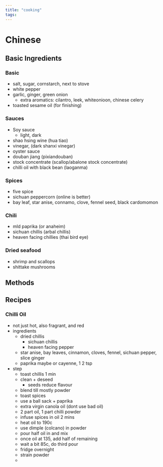 ```yaml
---
title: "cooking"
tags: 
---
```



# Chinese
## Basic Ingredients
### Basic
- salt, sugar, cornstarch, next to stove
- white pepper
- garlic, ginger, green onion
	- extra aromatics: cilantro, leek, whiteonioon, chinese celery
- toasted sesame oil (for finishing)

### Sauces
- Soy sauce
	- light, dark
- shao hsing wine (hua tiao)
- vinegar, (dark shanxi vinegar)
- oyster sauce
- douban jiang (pixiandouban)
- stock concentrate (scallop/abalone stock concentrate)
- chilli oil with black bean (laoganma)

### Spices
- five spice
- sichuan peppercorn (online is better)
- bay leaf, star anise, connamo, clove, fennel seed, black cardomomon

### Chili
- mld paprika (or anaheim)
- sichuan chillis (arbal chillis)
- heaven facing chillies (thai bird eye)

### Dried seafood
- shrimp and scallops
- shittake mushrooms

## Methods

## Recipes
### Chilli Oil
- not just hot, also fragrant, and red
- ingredients
	- dried chillis
		- sichuan chillis
		- heaven facing pepper
	- star anise, bay leaves, cinnamon, cloves, fennel, sichuan pepper, slice ginger
	- paprika maybe or cayenne, 1 2 tsp
- step
	- toast chillis 1 min
	- clean + deseed
		- seeds reduce flavour
	- blend till mostly powder
	- toast spices
	- use a ball sack + paprika 
	- extra virgin canola oil (dont use bad oil)
	- 2 part oil, 1 part chilli powder
	-  infuse spices in oil 2 mins
	-  heat oil to 190c
	-  use dimple (colcano) in powder
	-  pour half oil in and mix
	-  once oil at 135, add half of remaining
	-  wait a bit 85c, do third pour
	-  fridge overnight
	-  strain powder
	-  